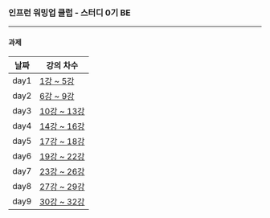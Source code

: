 ### 인프런 워밍업 클럽 - 스터디 0기 BE
---

#### 과제

| 날짜   | 강의 차수                                                            |
|------|------------------------------------------------------------------|
| day1 | [1강 ~ 5강](https://velog.io/@seolbin/인프런-워밍업-클럽-스터디-0기-BE-과제-1)   |
| day2 | [6강 ~ 9강](https://velog.io/@seolbin/인프런-워밍업-클럽-스터디-0기-BE-과제-2)   |
| day3 | [10강 ~ 13강](https://velog.io/@seolbin/인프런-워밍업-클럽-스터디-0기-BE-과제-3) |
| day4 | [14강 ~ 16강](https://velog.io/@seolbin/인프런-워밍업-클럽-스터디-0기-BE-과제-4) |
| day5 | [17강 ~ 18강](https://velog.io/@seolbin/인프런-워밍업-클럽-스터디-0기-BE-과제-5) |
| day6 | [19강 ~ 22강](https://velog.io/@seolbin/인프런-워밍업-클럽-스터디-0기-BE-과제-6) |
| day7 | [23강 ~ 26강](https://velog.io/@seolbin/인프런-워밍업-클럽-스터디-0기-BE-과제-7) |
| day8 | [27강 ~ 29강](https://velog.io/@seolbin/인프런-워밍업-클럽-스터디-0기-BE-과제-8) |
| day9 | [30강 ~ 32강](https://velog.io/@seolbin/인프런-워밍업-클럽-스터디-0기-BE-과제-9) |